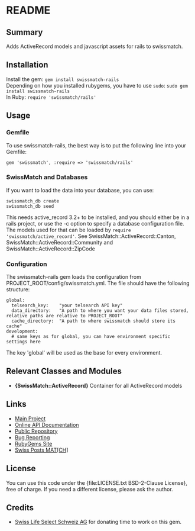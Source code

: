 README
======


Summary
-------
Adds ActiveRecord models and javascript assets for rails to swissmatch.


Installation
------------
Install the gem: `gem install swissmatch-rails`  
Depending on how you installed rubygems, you have to use `sudo`:
`sudo gem install swissmatch-rails`  
In Ruby: `require 'swissmatch/rails'`


Usage
-----
### Gemfile
To use swissmatch-rails, the best way is to put the following line into your Gemfile:

    gem 'swissmatch', :require => 'swissmatch/rails'


### SwissMatch and Databases
If you want to load the data into your database, you can use:

    swissmatch_db create
    swissmatch_db seed

This needs active\_record 3.2+ to be installed, and you should either be in a rails project, or
use the -c option to specify a database configuration file.
The models used for that can be loaded by `require 'swissmatch/active_record'`.
See SwissMatch::ActiveRecord::Canton, SwissMatch::ActiveRecord::Community and
SwissMatch::ActiveRecord::ZipCode

### Configuration
The swissmatch-rails gem loads the configuration from PROJECT_ROOT/config/swissmatch.yml.
The file should have the following structure:

    global:
      telsearch_key:    "your telsearch API key"
      data_directory:   "A path to where you want your data files stored, relative paths are relative to PROJECT_ROOT"
      cache_directory:  "A path to where swissmatch should store its cache"
    development:
      # same keys as for global, you can have environment specific settings here

The key 'global' will be used as the base for every environment.


Relevant Classes and Modules
----------------------------
* __{SwissMatch::ActiveRecord}__
  Container for all ActiveRecord models


Links
-----

* [Main Project](https://github.com/apeiros/swissmatch)
* [Online API Documentation](http://rdoc.info/github/apeiros/swissmatch-directories/)
* [Public Repository](https://github.com/apeiros/swissmatch-directories)
* [Bug Reporting](https://github.com/apeiros/swissmatch-directories/issues)
* [RubyGems Site](https://rubygems.org/gems/swissmatch-directories)
* [Swiss Posts MAT[CH]](http://www.post.ch/match)


License
-------

You can use this code under the {file:LICENSE.txt BSD-2-Clause License}, free of charge.
If you need a different license, please ask the author.


Credits
-------

* [Swiss Life Select Schweiz AG](http://www.swisslife-select.ch/) for donating time to work on this gem.
